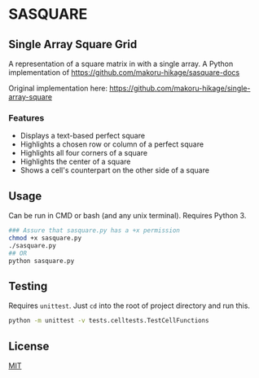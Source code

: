 # SASQUARE
## Single Array Square Grid

A representation of a square matrix in with a single array. A Python implementation of https://github.com/makoru-hikage/sasquare-docs

Original implementation here: https://github.com/makoru-hikage/single-array-square
### Features
- Displays a text-based perfect square
- Highlights a chosen row or column of a perfect square
- Highlights all four corners of a square
- Highlights the center of a square
- Shows a cell's counterpart on the other side of a square

## Usage
Can be run in CMD or bash (and any unix terminal). Requires Python 3.
```bash
### Assure that sasquare.py has a +x permission
chmod +x sasquare.py
./sasquare.py
## OR
python sasquare.py
```

## Testing
Requires `unittest`. Just `cd` into the root of project directory and run this.
```bash
python -m unittest -v tests.celltests.TestCellFunctions
```

## License
[MIT](https://choosealicense.com/licenses/mit/)